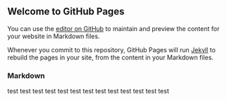 ## Welcome to GitHub Pages

You can use the [editor on GitHub](https://github.com/ML-Cai/VegetableAvatar.github.io/edit/gh-pages/index.md) to maintain and preview the content for your website in Markdown files.

Whenever you commit to this repository, GitHub Pages will run [Jekyll](https://jekyllrb.com/) to rebuild the pages in your site, from the content in your Markdown files.

### Markdown
test
test
test
test
test
test
test
test
test
test
test
test
test
